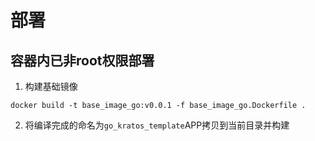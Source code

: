 # 部署
## 容器内已非root权限部署
1. 构建基础镜像
```shell
docker build -t base_image_go:v0.0.1 -f base_image_go.Dockerfile .
```

2. 将编译完成的命名为`go_kratos_template`APP拷贝到当前目录并构建
```shell

```
